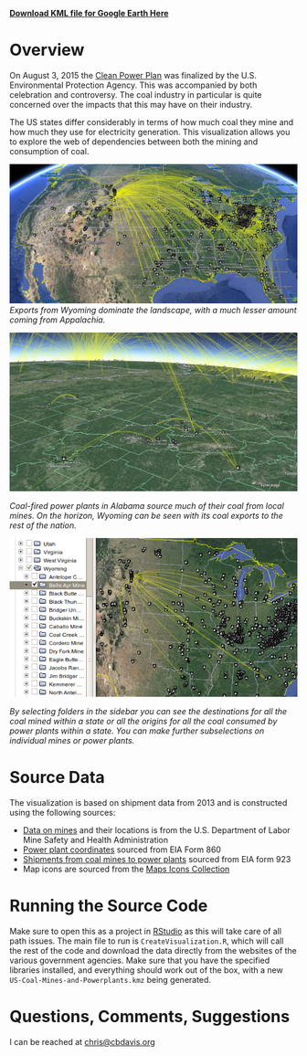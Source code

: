 **[Download KML file for Google Earth Here](https://github.com/cbdavis/Visualizing-Shipments-from-Coal-Mines-to-US-Power-Plants/raw/master/US-Coal-Mines-and-Powerplants.kmz)**

# Overview
On August 3, 2015 the [Clean Power Plan](http://www2.epa.gov/cleanpowerplan/clean-power-plan-existing-power-plants) was finalized by the U.S. Environmental Protection Agency.  This was accompanied by both celebration and controversy.  The coal industry in particular is quite concerned over the impacts that this may have on their industry.  

The US states differ considerably in terms of how much coal they mine and how much they use for electricity generation.  This visualization allows you to explore the web of dependencies between both the mining and consumption of coal.

![Visualization of all US Data](https://raw.githubusercontent.com/cbdavis/Visualizing-Shipments-from-Coal-Mines-to-US-Power-Plants/master/images/ScreenshotWholeUS.png)
*Exports from Wyoming dominate the landscape, with a much lesser amount coming from Appalachia.*

![](https://raw.githubusercontent.com/cbdavis/Visualizing-Shipments-from-Coal-Mines-to-US-Power-Plants/master/images/ScreenshotZoomedIn.png)

*Coal-fired power plants in Alabama source much of their coal from local mines.  On the horizon, Wyoming can be seen with its coal exports to the rest of the nation.*

![](https://raw.githubusercontent.com/cbdavis/Visualizing-Shipments-from-Coal-Mines-to-US-Power-Plants/master/images/FilterByFolderOrPlacemark.png)  


  
*By selecting folders in the sidebar you can see the destinations for all the coal mined within a state or all the origins for all the coal consumed by power plants within a state.  You can make further subselections on individual mines or power plants.*

# Source Data
The visualization is based on shipment data from 2013 and is constructed using the following sources:

* [Data on mines](https://catalog.data.gov/dataset/mines-9f12c) and their locations is from the U.S. Department of Labor Mine Safety and Health Administration
* [Power plant coordinates](http://www.eia.gov/electricity/data/eia860/) sourced from EIA Form 860
* [Shipments from coal mines to power plants](http://www.eia.gov/electricity/data/eia923/) sourced from EIA form 923
* Map icons are sourced from the [Maps Icons Collection](https://mapicons.mapsmarker.com)

# Running the Source Code
Make sure to open this as a project in [RStudio](https://www.rstudio.com/) as this will take care of all path issues.  The main file to run is `CreateVisualization.R`, which will call the rest of the code and download the data directly from the websites of the various government agencies.  Make sure that you have the specified libraries installed, and everything should work out of the box, with a new `US-Coal-Mines-and-Powerplants.kmz` being generated.

# Questions, Comments, Suggestions
I can be reached at chris@cbdavis.org




